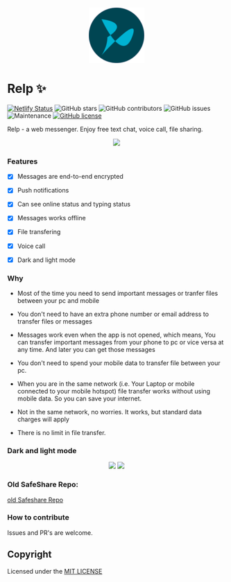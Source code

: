 <p align="center">
    <a href="#">
        <img src="public/android-chrome-512x512.png" width="128" height="128">
    </a>
</p>

# Relp ✨


 [![Netlify Status](https://api.netlify.com/api/v1/badges/f0eed0d1-f99e-462c-9d52-5bc84e642701/deploy-status)](https://app.netlify.com/sites/airdrop/deploys) ![GitHub stars](https://img.shields.io/github/stars/vj-abishek/airdrop) ![GitHub contributors](https://img.shields.io/github/contributors/vj-abishek/airdrop) ![GitHub issues](https://img.shields.io/github/issues/vj-abishek/airdrop) ![Maintenance](https://img.shields.io/maintenance/yes/2020) [![GitHub license](https://img.shields.io/github/license/vj-abishek/airdrop)](https://github.com/vj-abishek/airdrop/blob/master/LICENSE)


 Relp - a web messenger. Enjoy free text chat, voice call, file sharing. 


<p align="center">
    <img src="https://user-images.githubusercontent.com/43115551/99625343-0c7ced80-2a56-11eb-8791-01fb8bfe1d76.png">
</p>

### Features

- [x] Messages are end-to-end encrypted
- [x] Push notifications
- [x] Can see online status and typing status
- [x] Messages works offline
- [x] File transfering 
- [x] Voice call
- [x] Dark and light mode


### Why

- Most of the time you need to send important  messages or  tranfer files between your pc and mobile
- You don't need to have an extra phone number or email address to transfer files or messages

- Messages work even when the app is not opened, which means, You can transfer important messages from your phone to pc or vice versa at any time. And later you can get those messages
  
- You don't need to spend your mobile data to transfer file between your pc. 
- When you are in the same network (i.e. Your Laptop or mobile connected to your mobile hotspot) file transfer works without using mobile data. So you can save your internet. 
- Not in the same network, no worries. It works, but standard data charges will apply
- There is no limit in file transfer.

### Dark and light mode

<p align="center">
    <img src="https://user-images.githubusercontent.com/43115551/99629257-b14ef900-2a5d-11eb-8bdc-8797f32eb593.jpg">
    <img src="https://user-images.githubusercontent.com/43115551/99628646-9334c900-2a5c-11eb-8239-5cebefa66b89.jpg">
</p>

### Old SafeShare Repo:
[old Safeshare Repo](https://github.com/vj-abishek/airdrop/tree/old)

### How to contribute
Issues and PR's are welcome.

## Copyright

Licensed under the [MIT LICENSE](LICENSE)
